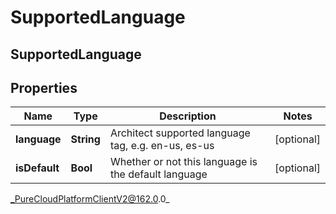 # SupportedLanguage

## SupportedLanguage

## Properties

|Name | Type | Description | Notes|
|------------ | ------------- | ------------- | -------------|
| **language** | **String** | Architect supported language tag, e.g. en-us, es-us | [optional] |
| **isDefault** | **Bool** | Whether or not this language is the default language | [optional] |



_PureCloudPlatformClientV2@162.0.0_
